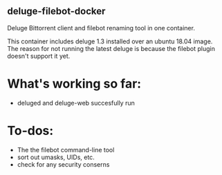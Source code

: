 ## deluge-filebot-docker
Deluge Bittorrent client and filebot renaming tool in one container.

This container includes deluge 1.3 installed over an ubuntu 18.04 image. The reason for not running the latest deluge is because the filebot plugin doesn't support it yet.

# What's working so far:
- deluged and deluge-web succesfully run

# To-dos:
- The the filebot command-line tool
- sort out umasks, UIDs, etc.
- check for any security conserns
